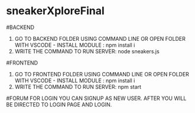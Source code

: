 # sneakerXploreFinal


#BACKEND
1. GO TO BACKEND FOLDER USING COMMAND LINE OR OPEN FOLDER WITH VSCODE - INSTALL MODULE : npm install i
2. WRITE THE COMMAND TO RUN SERVER: node sneakers.js 




#FRONTEND
1. GO TO FRONTEND FOLDER USING COMMAND LINE OR OPEN FOLDER WITH VSCODE - INSTALL MODULE : npm install i
2. WRITE THE COMMAND TO RUN SERVER: npm start


#FORUM
FOR LOGIN YOU CAN SIGNUP AS NEW USER. AFTER YOU WILL BE DIRECTED TO LOGIN PAGE AND LOGIN.
 
